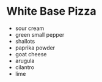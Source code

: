 # White Base Pizza

- sour cream
- green small pepper
- shallots
- paprika powder
- goat cheese
- arugula
- cilantro
- lime